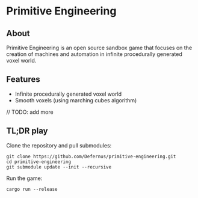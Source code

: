 # Primitive Engineering

## About

Primitive Engineering is an open source sandbox game that focuses on the creation
of machines and automation in infinite procedurally generated voxel world.

## Features

* Infinite procedurally generated voxel world
* Smooth voxels (using marching cubes algorithm)

// TODO: add more

## TL;DR play

Clone the repository and pull submodules:
```
git clone https://github.com/Defernus/primitive-engineering.git
cd primitive-engineering
git submodule update --init --recursive
```

Run the game:
```
cargo run --release
```
